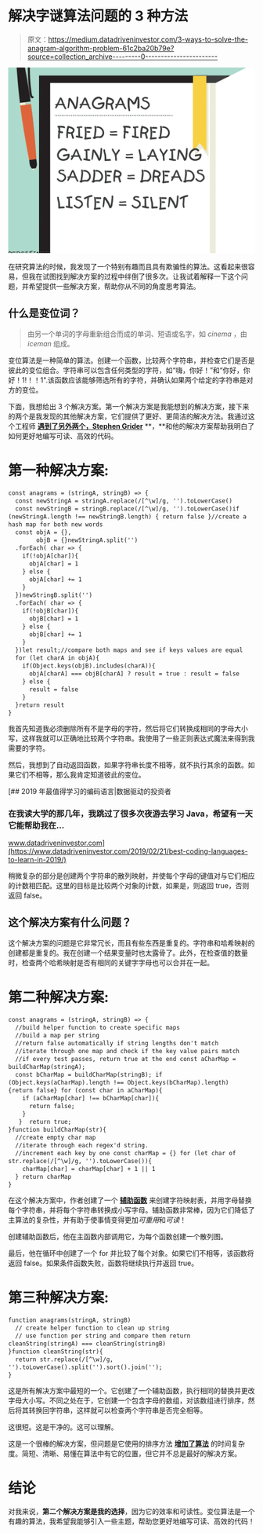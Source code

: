 # 解决字谜算法问题的 3 种方法

> 原文：<https://medium.datadriveninvestor.com/3-ways-to-solve-the-anagram-algorithm-problem-61c2ba20b79e?source=collection_archive---------0----------------------->

![](img/29bc8f636121eb7ca049d33f4386346a.png)

在研究算法的时候，我发现了一个特别有趣而且具有欺骗性的算法。这看起来很容易，但我在试图找到解决方案的过程中绊倒了很多次。让我试着解释一下这个问题，并希望提供一些解决方案，帮助你从不同的角度思考算法。

## 什么是变位词？

> 由另一个单词的字母重新组合而成的单词、短语或名字，如 *cinema* ，由 *iceman* 组成。

变位算法是一种简单的算法。创建一个函数，比较两个字符串，并检查它们是否是彼此的变位组合。字符串可以包含任何类型的字符，如“嗨，你好！”和“你好，你好！1!！！1".该函数应该能够筛选所有的字符，并确认如果两个给定的字符串是对方的变位。

下面，我想给出 3 个解决方案。第一个解决方案是我能想到的解决方案，接下来的两个是我发现的其他解决方案，它们提供了更好、更简洁的解决方法。我通过这个工程师 [**遇到了另外两个，Stephen Grider**](https://www.udemy.com/user/sgslo/) **，**和他的解决方案帮助我明白了如何更好地编写可读、高效的代码。

# 第一种解决方案:

```
const anagrams = (stringA, stringB) => {
  const newStringA = stringA.replace(/[^\w]/g, '').toLowerCase()
  const newStringB = stringB.replace(/[^\w]/g, '').toLowerCase()if (newStringA.length !== newStringB.length) { return false }//create a hash map for both new words
  const objA = {},
        objB = {}newStringA.split('')
  .forEach( char => {
    if(!objA[char]){
      objA[char] = 1
    } else {
      objA[char] += 1
    }
  })newStringB.split('')
  .forEach( char => {
    if(!objB[char]){
      objB[char] = 1
    } else {
      objB[char] += 1
    }
  })let result;//compare both maps and see if keys values are equal
  for (let charA in objA){
    if(Object.keys(objB).includes(charA)){
      objA[charA] === objB[charA] ? result = true : result = false
    } else {
      result = false
    }
  }return result
}
```

我首先知道我必须删除所有不是字母的字符，然后将它们转换成相同的字母大小写，这样我就可以正确地比较两个字符串。我使用了一些正则表达式魔法来得到我需要的字符。

然后，我想到了自动返回函数，如果字符串长度不相等，就不执行其余的函数。如果它们不相等，那么我肯定知道彼此的变位。

[](https://www.datadriveninvestor.com/2019/02/21/best-coding-languages-to-learn-in-2019/) [## 2019 年最值得学习的编码语言|数据驱动的投资者

### 在我读大学的那几年，我跳过了很多次夜游去学习 Java，希望有一天它能帮助我在…

www.datadriveninvestor.com](https://www.datadriveninvestor.com/2019/02/21/best-coding-languages-to-learn-in-2019/) 

稍微复杂的部分是创建两个字符串的散列映射，并使每个字母的键值对与它们相应的计数相匹配。这里的目标是比较两个对象的计数，如果是，则返回 true，否则返回 false。

## 这个解决方案有什么问题？

这个解决方案的问题是它非常冗长，而且有些东西是重复的。字符串和哈希映射的创建都是重复的。我在创建一个结果变量时也太露骨了。此外，在检查值的数量时，检查两个哈希映射是否有相同的关键字字母也可以合并在一起。

# 第二种解决方案:

```
const anagrams = (stringA, stringB) => {
  //build helper function to create specific maps
  //build a map per string
  //return false automatically if string lengths don't match
  //iterate through one map and check if the key value pairs match
  //if every test passes, return true at the end const aCharMap = buildCharMap(stringA);
  const bCharMap = buildCharMap(stringB); if (Object.keys(aCharMap).length !== Object.keys(bCharMap).length)     {return false} for (const char in aCharMap){
    if (aCharMap[char] !== bCharMap[char]){
      return false;
    }
   }  return true;
}function buildCharMap(str){
  //create empty char map
  //iterate through each regex'd string. 
  //increment each key by one const charMap = {} for (let char of str.replace(/[^\w]/g, '').toLowerCase()){
    charMap[char] = charMap[char] + 1 || 1
  } return charMap
}
```

在这个解决方案中，作者创建了一个 [**辅助函数**](https://teamtreehouse.com/community/what-is-a-helper-function) 来创建字符映射表，并用字母替换每个字符串，并将每个字符串转换成小写字母。辅助函数非常棒，因为它们降低了主算法的复杂性，并有助于使事情变得更加*可重用*和*可读*！

创建辅助函数后，他在主函数内部调用它，为每个函数创建一个散列图。

最后，他在循环中创建了一个 for 并比较了每个对象。如果它们不相等，该函数将返回 false。如果条件函数失败，函数将继续执行并返回 true。

# 第三种解决方案:

```
function anagrams(stringA, stringB)
  // create helper function to clean up string
  // use function per string and compare them return cleanString(stringA) === cleanString(stringB)
}function cleanString(str){
  return str.replace(/[^\w]/g, '').toLowerCase().split('').sort().join('');
}
```

这是所有解决方案中最短的一个。它创建了一个辅助函数，执行相同的替换并更改字母大小写。不同之处在于，它创建一个包含字母的数组，对该数组进行排序，然后将其转换回字符串，这样就可以检查两个字符串是否完全相等。

这很短。这是干净的。这可以理解。

这是一个很棒的解决方案，但问题是它使用的排序方法 [**增加了算法**](https://adrianmejia.com/most-popular-algorithms-time-complexity-every-programmer-should-know-free-online-tutorial-course/) 的时间复杂度。简短、清晰、易懂在算法中有它的位置，但它并不总是最好的解决方案。

# 结论

对我来说，**第二个解决方案是我的选择**，因为它的效率和可读性。变位算法是一个有趣的算法，我希望我能够引入一些主题，帮助您更好地编写可读、高效的代码！